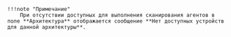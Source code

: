     !!!note "Примечание"
        При отсутствии доступных для выполнения сканирования агентов в поле **Архитектура** отображается сообщение **Нет доступных устройств для данной архитектуры**.